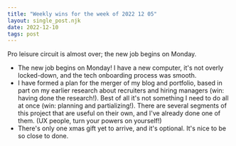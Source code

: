 ```yaml
---
title: "Weekly wins for the week of 2022 12 05"
layout: single_post.njk
date: 2022-12-10
tags: post
---
```


Pro leisure circuit is almost over; the new job begins on Monday.
- The new job begins on Monday! I have a new computer, it's not overly locked-down, and the tech onboarding process was smooth.
- I have formed a plan for the merger of my blog and portfolio, based in part on my earlier research about recruiters and hiring managers (win: having done the research!). Best of all it's not something I need to do all at once (win: planning and partializing!). There are several segments of this project that are useful on their own, and I've already done one of them. (UX people, turn your powers on yourself!)
- There's only one xmas gift yet to arrive, and it's optional. It's nice to be so close to done.
